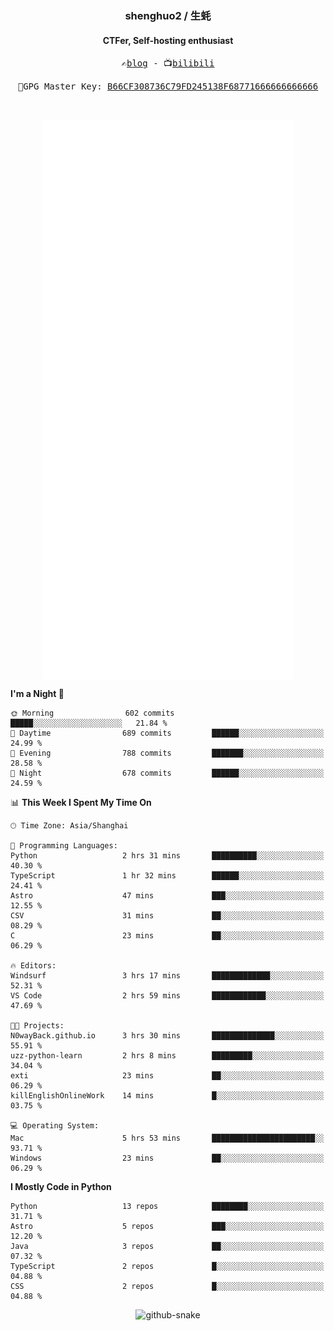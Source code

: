 <h3 align="center"> shenghuo2 / 生蚝 </h3>
<h4 align="center" >CTFer, Self-hosting enthusiast</h3>


<p align="center">
  <samp>
    ✍️<a href="https://blog.shenghuo2.top/">blog</a> -
    📺<a href="https://space.bilibili.com/85894935">bilibili</a>
  </samp>
</p>
<p align="center">
  <samp>
     🔐GPG Master Key: <a align="center" href="https://github.com/shenghuo2.gpg">B66CF308736C79FD245138F68771666666666666</a>
  </samp>
</p>
<br>
<p align="center">
  <a href="https://github.com/shenghuo2">
    <img width="400" align="top" src="https://github.com/shenghuo2/shenghuo2/blob/main/metrics.left.svg" />
  </a>
  <a href="https://github.com/shenghuo2">
    <img width="400" align="top" src="https://github.com/shenghuo2/shenghuo2/blob/main/metrics.right.svg" />
  </a>
</p>


<!--START_SECTION:waka-->
**I'm a Night 🦉** 

```text
🌞 Morning                602 commits         █████░░░░░░░░░░░░░░░░░░░░   21.84 % 
🌆 Daytime                689 commits         ██████░░░░░░░░░░░░░░░░░░░   24.99 % 
🌃 Evening                788 commits         ███████░░░░░░░░░░░░░░░░░░   28.58 % 
🌙 Night                  678 commits         ██████░░░░░░░░░░░░░░░░░░░   24.59 % 
```


📊 **This Week I Spent My Time On** 

```text
🕑︎ Time Zone: Asia/Shanghai

💬 Programming Languages: 
Python                   2 hrs 31 mins       ██████████░░░░░░░░░░░░░░░   40.30 % 
TypeScript               1 hr 32 mins        ██████░░░░░░░░░░░░░░░░░░░   24.41 % 
Astro                    47 mins             ███░░░░░░░░░░░░░░░░░░░░░░   12.55 % 
CSV                      31 mins             ██░░░░░░░░░░░░░░░░░░░░░░░   08.29 % 
C                        23 mins             ██░░░░░░░░░░░░░░░░░░░░░░░   06.29 % 

🔥 Editors: 
Windsurf                 3 hrs 17 mins       █████████████░░░░░░░░░░░░   52.31 % 
VS Code                  2 hrs 59 mins       ████████████░░░░░░░░░░░░░   47.69 % 

🐱‍💻 Projects: 
N0wayBack.github.io      3 hrs 30 mins       ██████████████░░░░░░░░░░░   55.91 % 
uzz-python-learn         2 hrs 8 mins        █████████░░░░░░░░░░░░░░░░   34.04 % 
exti                     23 mins             ██░░░░░░░░░░░░░░░░░░░░░░░   06.29 % 
killEnglishOnlineWork    14 mins             █░░░░░░░░░░░░░░░░░░░░░░░░   03.75 % 

💻 Operating System: 
Mac                      5 hrs 53 mins       ███████████████████████░░   93.71 % 
Windows                  23 mins             ██░░░░░░░░░░░░░░░░░░░░░░░   06.29 % 
```

**I Mostly Code in Python** 

```text
Python                   13 repos            ████████░░░░░░░░░░░░░░░░░   31.71 % 
Astro                    5 repos             ███░░░░░░░░░░░░░░░░░░░░░░   12.20 % 
Java                     3 repos             ██░░░░░░░░░░░░░░░░░░░░░░░   07.32 % 
TypeScript               2 repos             █░░░░░░░░░░░░░░░░░░░░░░░░   04.88 % 
CSS                      2 repos             █░░░░░░░░░░░░░░░░░░░░░░░░   04.88 % 
```




<!--END_SECTION:waka-->


<div align="center">
  <picture>
    <source media="(prefers-color-scheme: dark)" srcset="https://gist.githubusercontent.com/shenghuo2/bfce20b14ab0484cef03bae6e60e0b3a/raw/github-snake-dark.svg" />
    <source media="(prefers-color-scheme: light)" srcset="https://gist.githubusercontent.com/shenghuo2/bfce20b14ab0484cef03bae6e60e0b3a/raw/github-snake.svg" />
    <img alt="github-snake" src="https://gist.githubusercontent.com/shenghuo2/bfce20b14ab0484cef03bae6e60e0b3a/raw/github-snake.svg" />
  </picture>
</div>

<!--
**shenghuo2/shenghuo2** is a ✨ _special_ ✨ repository because its `README.md` (this file) appears on your GitHub profile.

Here are some ideas to get you started:

- 🔭 I’m currently working on ...
- 🌱 I’m currently learning ...
- 👯 I’m looking to collaborate on ...
- 🤔 I’m looking for help with ...
- 💬 Ask me about ...
- 📫 How to reach me: ...
- 😄 Pronouns: ...
- ⚡ Fun fact: ...
-->
